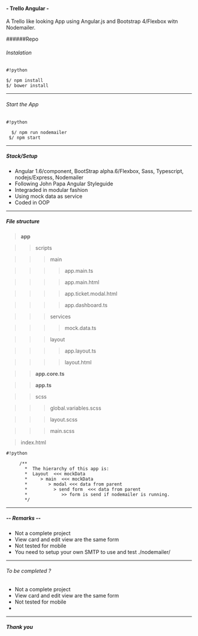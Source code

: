#### - Trello Angular -
A Trello like looking App using Angular.js and Bootstrap 4/Flexbox witn Nodemailer.


######Repo


###### Instalation

```
#!python

$/ npm install
$/ bower install
```

***
###### Start the App

```
#!python

  $/ npm run nodemailer   
 $/ npm start
```

***
##### Stack/Setup
* Angular 1.6/component, BootStrap alpha.6/Flexbox, Sass, Typescript, nodejs/Express, Nodemailer
* Following John Papa Angular Styleguide
* Integraded in modular fashion
* Using mock data as service
* Coded in OOP
***


##### File structure

> **app**

>> scripts

>>> main

>>>> app.main.ts

>>>> app.main.html

>>>> app.ticket.modal.html

>>>> app.dashboard.ts

>>> services

>>>> mock.data.ts

>>> layout

>>>> app.layout.ts

>>>> layout.html

>> **app.core.ts**

>> **app.ts**

>> scss

>>> global.variables.scss

>>> layout.scss

>>> main.scss

> index.html

```
#!python

     /**
       *  The hierarchy of this app is:
       *  Layout  <<< mockData
       *     > main  <<< mockData
       *        > modal <<< data from parent
       *          > send form  <<< data from parent
       *             >> form is send if nodemailer is running.
       */
```

***

##### -- Remarks --
* Not a complete project
* View card and edit view are the same form
* Not tested for mobile
* You need to setup your own SMTP to use and test ./nodemailer/  
***

###### To be completed ?
* Not a complete project
* View card and edit view are the same form
* Not tested for mobile
* 

***

##### Thank you